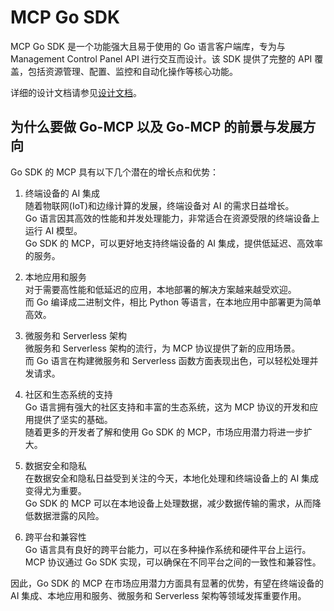 # MCP Go SDK

MCP Go SDK 是一个功能强大且易于使用的 Go 语言客户端库，专为与 Management Control Panel API 进行交互而设计。该 SDK 提供了完整的 API 覆盖，包括资源管理、配置、监控和自动化操作等核心功能。

详细的设计文档请参见[设计文档](docs/design_cn.md)。

## 为什么要做 Go-MCP 以及 Go-MCP 的前景与发展方向

Go SDK 的 MCP 具有以下几个潜在的增长点和优势：

1. 终端设备的 AI 集成  
    随着物联网(IoT)和边缘计算的发展，终端设备对 AI 的需求日益增长。  
    Go 语言因其高效的性能和并发处理能力，非常适合在资源受限的终端设备上运行 AI 模型。  
    Go SDK 的 MCP，可以更好地支持终端设备的 AI 集成，提供低延迟、高效率的服务。

2. 本地应用和服务  
    对于需要高性能和低延迟的应用，本地部署的解决方案越来越受欢迎。  
    而 Go 编译成二进制文件，相比 Python 等语言，在本地应用中部署更为简单高效。  

3. 微服务和 Serverless 架构  
    微服务和 Serverless 架构的流行，为 MCP 协议提供了新的应用场景。  
    而 Go 语言在构建微服务和 Serverless 函数方面表现出色，可以轻松处理并发请求。

4. 社区和生态系统的支持  
    Go 语言拥有强大的社区支持和丰富的生态系统，这为 MCP 协议的开发和应用提供了坚实的基础。  
    随着更多的开发者了解和使用 Go SDK 的 MCP，市场应用潜力将进一步扩大。

5. 数据安全和隐私  
    在数据安全和隐私日益受到关注的今天，本地化处理和终端设备上的 AI 集成变得尤为重要。  
    Go SDK 的 MCP 可以在本地设备上处理数据，减少数据传输的需求，从而降低数据泄露的风险。

6. 跨平台和兼容性  
    Go 语言具有良好的跨平台能力，可以在多种操作系统和硬件平台上运行。  
    MCP 协议通过 Go SDK 实现，可以确保在不同平台之间的一致性和兼容性。  

因此，Go SDK 的 MCP 在市场应用潜力方面具有显著的优势，有望在终端设备的 AI 集成、本地应用和服务、微服务和 Serverless 架构等领域发挥重要作用。 